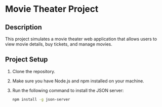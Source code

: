 # Movie Theater Project

## Description
This project simulates a movie theater web application that allows users to view movie details, buy tickets, and manage movies.

## Project Setup
1. Clone the repository.
2. Make sure you have Node.js and npm installed on your machine.
3. Run the following command to install the JSON server:

   ```bash
   npm install -g json-server
